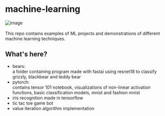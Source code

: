 # machine-learning
![image](https://github.com/mzums/machine-learning/assets/120105518/9e7175b6-b0e7-4f4c-80f3-1dccd0d9ab04)
<br /><br />
This repo contains examples of ML projects and demonstrations of different machine learning techniques.

## What's here?
- bears:  
    a folder containing program made with fastai using resnet18 to classify grizzly, blackbear and teddy bear  
- pytorch:  
    contains tensor 101 notebook, visualizations of non-linear activation functions, basic classification models, mnist and fashion mnist
- iris recognition made in tensorflow
- tic tac toe game bot
- value iteration algorithm implementation